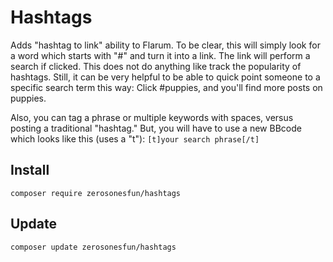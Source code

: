 # Hashtags
Adds "hashtag to link" ability to Flarum. To be clear, this will simply look for a word which starts with "#" and turn it into a link. The link will perform a search if clicked. This does not do anything like track the popularity of hashtags. Still, it can be very helpful to be able to quick point someone to a specific search term this way: Click #puppies, and you'll find more posts on puppies.

Also, you can tag a phrase or multiple keywords with spaces, versus posting a traditional "hashtag." But, you will have to use a new BBcode which looks like this (uses a "t"):
`[t]your search phrase[/t]`

## Install
`composer require zerosonesfun/hashtags`

## Update
`composer update zerosonesfun/hashtags`
